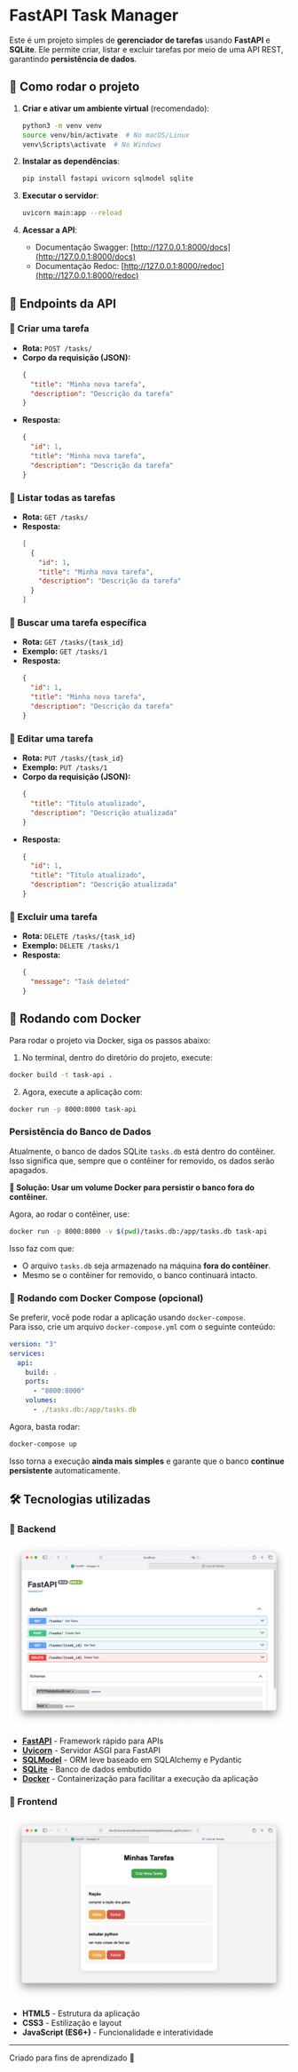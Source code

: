 # FastAPI Task Manager

Este é um projeto simples de **gerenciador de tarefas** usando **FastAPI** e **SQLite**. Ele permite criar, listar e excluir tarefas por meio de uma API REST, garantindo **persistência de dados**.

## 🚀 Como rodar o projeto

1. **Criar e ativar um ambiente virtual** (recomendado):

   ```sh
   python3 -m venv venv
   source venv/bin/activate  # No macOS/Linux
   venv\Scripts\activate  # No Windows
   ```

2. **Instalar as dependências**:

   ```sh
   pip install fastapi uvicorn sqlmodel sqlite
   ```

3. **Executar o servidor**:

   ```sh
   uvicorn main:app --reload
   ```

4. **Acessar a API**:
   - Documentação Swagger: [http://127.0.0.1:8000/docs](http://127.0.0.1:8000/docs)
   - Documentação Redoc: [http://127.0.0.1:8000/redoc](http://127.0.0.1:8000/redoc)

## 📌 Endpoints da API

### 🔹 Criar uma tarefa

- **Rota:** `POST /tasks/`
- **Corpo da requisição (JSON):**
  ```json
  {
    "title": "Minha nova tarefa",
    "description": "Descrição da tarefa"
  }
  ```
- **Resposta:**
  ```json
  {
    "id": 1,
    "title": "Minha nova tarefa",
    "description": "Descrição da tarefa"
  }
  ```

### 🔹 Listar todas as tarefas

- **Rota:** `GET /tasks/`
- **Resposta:**
  ```json
  [
    {
      "id": 1,
      "title": "Minha nova tarefa",
      "description": "Descrição da tarefa"
    }
  ]
  ```

### 🔹 Buscar uma tarefa específica

- **Rota:** `GET /tasks/{task_id}`
- **Exemplo:** `GET /tasks/1`
- **Resposta:**
  ```json
  {
    "id": 1,
    "title": "Minha nova tarefa",
    "description": "Descrição da tarefa"
  }
  ```

### 🔹 Editar uma tarefa

- **Rota:** `PUT /tasks/{task_id}`
- **Exemplo:** `PUT /tasks/1`
- **Corpo da requisição (JSON):**
  ```json
  {
    "title": "Título atualizado",
    "description": "Descrição atualizada"
  }
  ```
- **Resposta:**
  ```json
  {
    "id": 1,
    "title": "Título atualizado",
    "description": "Descrição atualizada"
  }
  ```

### 🔹 Excluir uma tarefa

- **Rota:** `DELETE /tasks/{task_id}`
- **Exemplo:** `DELETE /tasks/1`
- **Resposta:**
  ```json
  {
    "message": "Task deleted"
  }
  ```

## 🐋 Rodando com Docker

Para rodar o projeto via Docker, siga os passos abaixo:

1. No terminal, dentro do diretório do projeto, execute:

```sh
docker build -t task-api .
```

2. Agora, execute a aplicação com:

```sh
docker run -p 8000:8000 task-api
```

### Persistência do Banco de Dados

Atualmente, o banco de dados SQLite `tasks.db` está dentro do contêiner. Isso significa que, sempre que o contêiner for removido, os dados serão apagados.

**📌 Solução: Usar um volume Docker para persistir o banco fora do contêiner.**

Agora, ao rodar o contêiner, use:

```sh
docker run -p 8000:8000 -v $(pwd)/tasks.db:/app/tasks.db task-api
```

Isso faz com que:

- O arquivo `tasks.db` seja armazenado na máquina **fora do contêiner**.
- Mesmo se o contêiner for removido, o banco continuará intacto.

### 📌 Rodando com Docker Compose (opcional)

Se preferir, você pode rodar a aplicação usando `docker-compose`.  
Para isso, crie um arquivo `docker-compose.yml` com o seguinte conteúdo:

```yaml
version: "3"
services:
  api:
    build: .
    ports:
      - "8000:8000"
    volumes:
      - ./tasks.db:/app/tasks.db
```

Agora, basta rodar:

```sh
docker-compose up
```

Isso torna a execução **ainda mais simples** e garante que o banco **continue persistente** automaticamente.

## 🛠 Tecnologias utilizadas

### 🔹 Backend

<p align="center">
  <img src="./preview/back.png" alt="Preview do Back-end" />
</p>

- **[FastAPI](https://fastapi.tiangolo.com/)** - Framework rápido para APIs
- **[Uvicorn](https://www.uvicorn.org/)** - Servidor ASGI para FastAPI
- **[SQLModel](https://sqlmodel.tiangolo.com/)** - ORM leve baseado em SQLAlchemy e Pydantic
- **[SQLite](https://www.sqlite.org/)** - Banco de dados embutido
- **[Docker](https://www.docker.com/)** - Containerização para facilitar a execução da aplicação

### 🎨 Frontend

<p align="center">
  <img src="./preview/front.png" alt="Preview do Front-end" />
</p>

- **HTML5** - Estrutura da aplicação
- **CSS3** - Estilização e layout
- **JavaScript (ES6+)** - Funcionalidade e interatividade

---

Criado para fins de aprendizado 🚀
